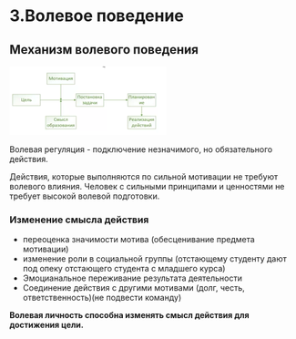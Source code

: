 3.Волевое поведение
========================

## Механизм волевого поведения
![will_regulation_graph](../media/qownnotes-media-SKlAnk.png)

Волевая регуляция - подключение незначимого, но обязательного действия. 

Действия, которые выполняются по сильной мотивации не требуют волевого влияния. Человек с сильными принципами и ценностями не требует высокой волевой подготовки.

### Изменение смысла действия
- переоценка значимости мотива (обесценивание предмета мотивации)
- изменение роли в социальной группы (отстающему студенту дают под опеку отстающего студента с младшего курса)
- Эмоцианальное переживание результата деятельности
- Соединение действия с другими мотивами (долг, честь, ответственность)(не подвести команду)

**Волевая личность способна изменять смысл действия для достижения цели.**